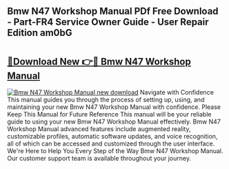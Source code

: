 ## Bmw N47 Workshop Manual PDf Free Download - Part-FR4 Service Owner Guide - User Repair Edition am0bG

# <h2><a href="http://cf13870.oget.top/?id=Bmw+N47+Workshop+Manual">🔗Download New 👉🔴 Bmw N47 Workshop Manual</a></h2>

[![Bmw N47 Workshop Manual new download](https://i.imgur.com/5g1atiW.png)](http://cf13870.oget.top/?id=Bmw+N47+Workshop+Manual)
Navigate with Confidence This manual guides you through the process of setting up, using, and maintaining your new Bmw N47 Workshop Manual with confidence. Please Keep This Manual for Future Reference This manual will be your reliable guide to using your new Bmw N47 Workshop Manual effectively. Bmw N47 Workshop Manual advanced features include augmented reality, customizable profiles, automatic software updates, and voice recognition, all of which can be accessed and customized through the user interface. We're Here to Help You Every Step of the Way Bmw N47 Workshop Manual. Our customer support team is available throughout your journey.
